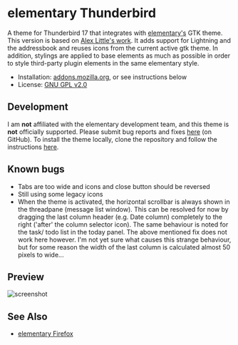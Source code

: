 
# elementary Thunderbird

A theme for Thunderbird 17 that integrates with [elementary's](http://elementaryos.org)
GTK theme. This version is based on [Alex Little's work](https://github.com/alxlit/elementary-thunderbird/).
It adds support for Lightning and the addressbook and reuses icons from the current active 
gtk theme. In addition, stylings are applied to base elements as much as possible in order
to style third-party plugin elements in the same elementary style.

  * Installation: [addons.mozilla.org](https://addons.mozilla.org/en-US/thunderbird/addon/elementary-thunderbird/), or see instructions below
  * License: [GNU GPL v2.0](https://www.gnu.org/licenses/gpl-2.0)

## Development

I am **not** affiliated with the elementary development team, and this theme is **not**
officially supported. Please submit bug reports and fixes [here](http://github.com/alxlit/elementary-thunderbird/issues)
(on GitHub). To install the theme locally, clone the repository and follow the instructions
[here](https://developer.mozilla.org/en-US/docs/Building_a_Theme#Test).

## Known bugs
  * Tabs are too wide and icons and close button should be reversed
  * Still using some legacy icons
  * When the theme is activated, the horizontal scrollbar is always shown in the threadpane (message list window). This can be resolved for now by dragging the last column header (e.g. Date column) completely to the right ('after' the column selector icon). The same behaviour is noted for the task/ todo list in the today panel. The above mentioned fix does not work here however. I'm not yet sure what causes this strange behaviour, but for some reason the width of the last column is calculated almost 50 pixels to wide...

## Preview

![screenshot](https://github.com/ksmolder/elementary-thunderbird/blob/master/screenshots/1.png)

## See Also

  * [elementary Firefox](https://addons.mozilla.org/en-US/firefox/addon/elementary-firefox/)

